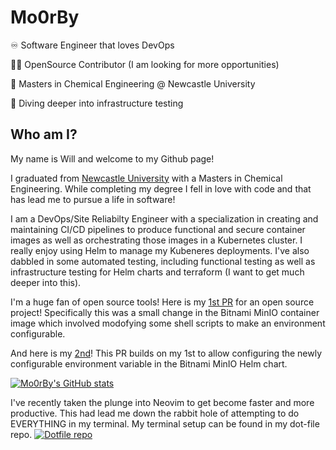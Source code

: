 # Mo0rBy

♾️ Software Engineer that loves DevOps

🧑‍💻 OpenSource Contributor (I am looking for more opportunities)

🧪 Masters in Chemical Engineering @ Newcastle University

💭 Diving deeper into infrastructure testing

## Who am I?

My name is Will and welcome to my Github page!

I graduated from [Newcastle University](https://www.ncl.ac.uk/) with a Masters in Chemical Engineering. While completing my degree I fell in love with code and that has lead me to pursue a life in software!

I am a DevOps/Site Reliabilty Engineer with a specialization in creating and maintaining CI/CD pipelines to produce functional and secure container images as well as orchestrating those images in a Kubernetes cluster. I really enjoy using Helm to manage my Kubeneres deployments. 
I've also dabbled in some automated testing, including functional testing as well as infrastructure testing for Helm charts and terraform (I want to get much deeper into this).

I'm a huge fan of open source tools! Here is my [1st PR](https://github.com/bitnami/containers/pull/55562) for an open source project! Specifically this was a small change in the Bitnami MinIO container image which involved modofying some shell scripts to make an environment configurable.

And here is my [2nd](https://github.com/bitnami/charts/pull/23388)! This PR builds on my 1st to allow configuring the newly configurable environment variable in the Bitnami MinIO Helm chart.

[![Mo0rBy's GitHub stats](https://github-readme-stats.vercel.app/api?username=Mo0rbY&theme=github_dark)](https://github.com/anuraghazra/github-readme-stats)

I've recently taken the plunge into Neovim to get become faster and more productive. This had lead me down the rabbit hole of attempting to do EVERYTHING in my terminal. My terminal setup can be found in my dot-file repo.
[![Dotfile repo](https://github-readme-stats.vercel.app/api/pin/?username=Mo0rBy&repo=moorby-dotfiles)](https://github.com/Mo0rBy/moorby-dotfiles)
